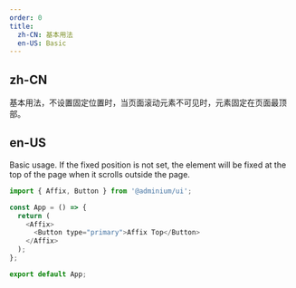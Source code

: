 ```yaml
---
order: 0
title:
  zh-CN: 基本用法
  en-US: Basic
---
```


## zh-CN

基本用法，不设置固定位置时，当页面滚动元素不可见时，元素固定在页面最顶部。

## en-US

Basic usage. If the fixed position is not set, the element will be fixed at the top of the page when it scrolls outside the page.

```js
import { Affix, Button } from '@adminium/ui';

const App = () => {
  return (
    <Affix>
      <Button type="primary">Affix Top</Button>
    </Affix>
  );
};

export default App;
```
